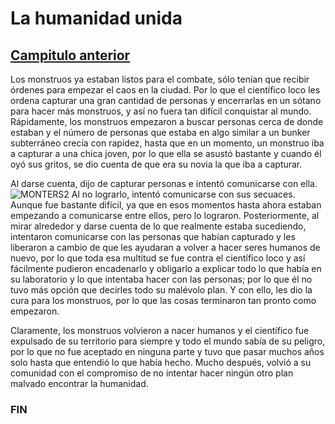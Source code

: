 # La humanidad unida

[Campitulo anterior](Version_1.0.md)
---
Los monstruos ya estaban listos para el combate, sólo tenían que recibir órdenes para empezar el caos en la ciudad. Por lo que el científico loco les ordena capturar una gran cantidad de personas y encerrarlas en un sótano para hacer más monstruos, y así no fuera tan difícil conquistar al mundo. Rápidamente, los monstruos empezaron a buscar personas cerca de donde estaban y el número de personas que estaba en algo similar a un bunker subterráneo crecía con rapidez, hasta que en un momento, un monstruo iba a capturar a una chica joven, por lo que ella se asustó bastante y cuando él oyó sus gritos, se dio cuenta de que era su novia la que iba a capturar.

Al darse cuenta, dijo de capturar personas e intentó comunicarse con ella. 
![MONTERS2](https://thumbs.dreamstime.com/b/monstruo-secuestra-una-chica-ai-scifi-art-un-ajeno-macho-captura-y-mantiene-prisionera-joven-ilustraci%C3%B3n-de-arte-generativo-268530903.jpg)
Al no lograrlo, intentó comunicarse con sus secuaces. Aunque fue bastante difícil, ya que en esos momentos hasta ahora estaban empezando a comunicarse entre ellos, pero lo lograron. Posteriormente, al mirar alrededor y darse cuenta de lo que realmente estaba sucediendo, intentaron comunicarse con las personas que habían capturado y les liberaron a cambio de que les ayudaran a volver a hacer seres humanos de nuevo, por lo que toda esa multitud se fue contra el científico loco y así fácilmente pudieron encadenarlo y obligarlo a explicar todo lo que había en su laboratorio y lo que intentaba hacer con las personas; por lo que él no tuvo más opción que decirles todo su malévolo plan. Y con ello, les dio la cura para los monstruos, por lo que las cosas terminaron tan pronto como empezaron.

Claramente, los monstruos volvieron a nacer humanos y el científico fue expulsado de su territorio para siempre y todo el mundo sabía de su peligro, por lo que no fue aceptado en ninguna parte y tuvo que pasar muchos años solo hasta que entendió lo que había hecho. Mucho después, volvió a su comunidad con el compromiso de no intentar hacer ningún otro plan malvado encontrar la humanidad.

### FIN